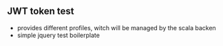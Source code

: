 JWT token test
--------------

* provides different profiles, witch will be managed by the scala backen
* simple jquery test boilerplate

